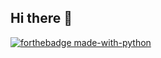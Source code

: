 ## Hi there 👋

<!--
**MxOLISI12/MxOLISI12** is a ✨ _special_ ✨ repository because its `README.md` (this file) appears on your GitHub profile.

Here are some ideas to get you started:

- 🔭 I’m currently working on ...
- 🌱 I’m currently learning ...
- 👯 I’m looking to collaborate on ...
- 🤔 I’m looking for help with ...
- 💬 Ask me about ...
- 📫 How to reach me: ...
- 😄 Pronouns: ...
- ⚡ Fun fact: ...
-->
[![forthebadge made-with-python](http://ForTheBadge.com/images/badges/made-with-python.svg)](https://www.python.org/)
